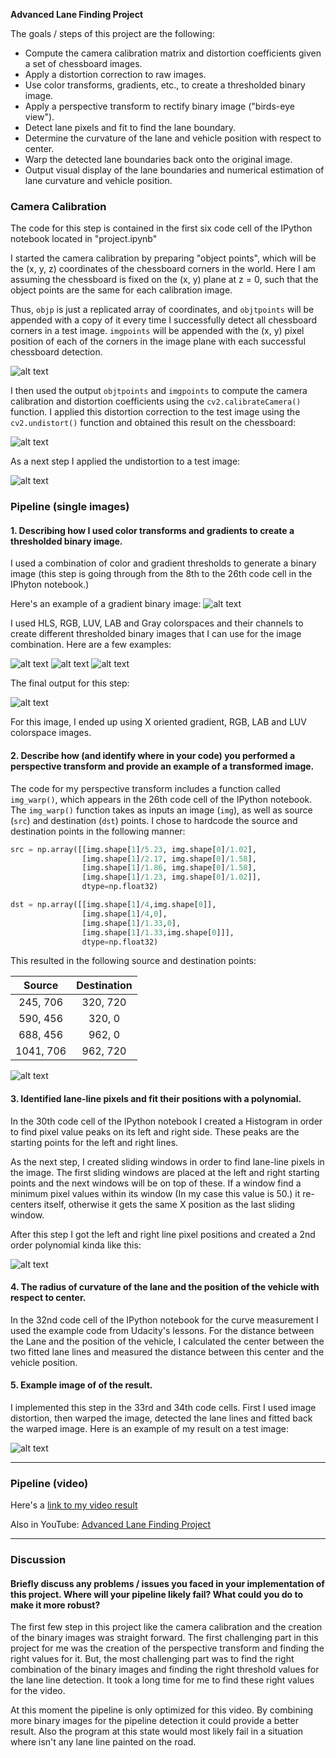 
**Advanced Lane Finding Project**

The goals / steps of this project are the following:

* Compute the camera calibration matrix and distortion coefficients given a set of chessboard images.
* Apply a distortion correction to raw images.
* Use color transforms, gradients, etc., to create a thresholded binary image.
* Apply a perspective transform to rectify binary image ("birds-eye view").
* Detect lane pixels and fit to find the lane boundary.
* Determine the curvature of the lane and vehicle position with respect to center.
* Warp the detected lane boundaries back onto the original image.
* Output visual display of the lane boundaries and numerical estimation of lane curvature and vehicle position.

[//]: # (Image References)

[image1]: ./output_images/Found_corners.JPG "Corners"
[image2]: ./output_images/Undistorted.JPG "Undistorted"
[image3]: ./output_images/Undistorted_Testimage.JPG "Undistorted Test Image"
[image4]: ./output_images/Thresholded_grad_x.JPG "Gradient X"
[image5]: ./output_images/Thresholded_RGB_B_channel.JPG "Blue channel"
[image6]: ./output_images/Thresholded_LUV_V_channel.JPG "V channel"
[image7]: ./output_images/Thresholded_LAB_B_channel.JPG "B channel"
[image8]: ./output_images/Final_image.JPG "Combined"
[image9]: ./output_images/Bird's-eye-view.JPG "Bird's-eye-view"
[image10]: ./output_images/Lane_lines.JPG "Detected Lane Lines"
[image11]: ./output_images/Detected_lane.JPG "Final Image"

[video1]: ./project_video_processed.mp4 "Video"



### Camera Calibration

The code for this step is contained in the first six code cell of the IPython notebook located in "project.ipynb" 

I started the camera calibration by preparing "object points", which will be the (x, y, z) coordinates of the chessboard corners in the world. Here I am assuming the chessboard is fixed on the (x, y) plane at z = 0, such that the object points are the same for each calibration image.  

Thus, `objp` is just a replicated array of coordinates, and `objtpoints` will be appended with a copy of it every time I successfully detect all chessboard corners in a test image. `imgpoints` will be appended with the (x, y) pixel position of each of the corners in the image plane with each successful chessboard detection.  

![alt text][image1]

I then used the output `objtpoints` and `imgpoints` to compute the camera calibration and distortion coefficients using the `cv2.calibrateCamera()` function.  I applied this distortion correction to the test image using the `cv2.undistort()` function and obtained this result on the chessboard:

![alt text][image2]

As a next step I applied the undistortion to a test image:

![alt text][image3]


### Pipeline (single images)

#### 1. Describing how I used color transforms and gradients  to create a thresholded binary image.

I used a combination of color and gradient thresholds to generate a binary image (this step is going through from the 8th to the 26th code cell in the IPhyton notebook.) 

Here's an example of a gradient binary image: 
![alt text][image4]


I used HLS, RGB, LUV, LAB and Gray colorspaces and their channels to create different thresholded binary images that I can use for the image combination. Here are a few examples:

![alt text][image5]
![alt text][image6]
![alt text][image7]

The final output for this step: 

![alt text][image8]

For this image, I ended up using X oriented gradient, RGB, LAB and LUV colorspace images.    


#### 2. Describe how (and identify where in your code) you performed a perspective transform and provide an example of a transformed image.

The code for my perspective transform includes a function called `img_warp()`, which appears in the 26th code cell of the IPython notebook.  The `img_warp()` function takes as inputs an image (`img`), as well as source (`src`) and destination (`dst`) points.  I chose to hardcode the source and destination points in the following manner:

```python
src = np.array([[img.shape[1]/5.23, img.shape[0]/1.02],  
                [img.shape[1]/2.17, img.shape[0]/1.58],
                [img.shape[1]/1.86, img.shape[0]/1.58],
                [img.shape[1]/1.23, img.shape[0]/1.02]],
                dtype=np.float32)  

dst = np.array([[img.shape[1]/4,img.shape[0]],
                [img.shape[1]/4,0],
                [img.shape[1]/1.33,0],
                [img.shape[1]/1.33,img.shape[0]]],
                dtype=np.float32)
```

This resulted in the following source and destination points:

| Source        | Destination   | 
|:-------------:|:-------------:| 
| 245, 706      | 320, 720      | 
| 590, 456      | 320, 0        |
| 688, 456      | 962, 0        |
| 1041, 706     | 962, 720      |


![alt text][image9]

#### 3. Identified lane-line pixels and fit their positions with a polynomial.

In the 30th code cell of the IPython notebook I created a Histogram in order to find pixel value peaks on its left and right side.
These peaks are the starting points for the left and right lines. 

As the next step, I created sliding windows in order to find lane-line pixels in the image. The first sliding windows are placed at the left and right starting points and the next windows will be on top of these. If a window find a minimum pixel values within its window (In my case this value is 50.) it re-centers itself, otherwise it gets the same X position as the last sliding window. 

After this step I got the left and right line pixel positions and created a 2nd order polynomial kinda like this:

![alt text][image10]


#### 4. The radius of curvature of the lane and the position of the vehicle with respect to center.


In the 32nd code cell of the IPython notebook for the curve measurement I used the example code from Udacity's lessons.
For the distance between the Lane and the position of the vehicle, I calculated the center between the two fitted lane lines and measured the distance between this center and the vehicle position. 


#### 5. Example image of of the result.

I implemented this step in the 33rd and 34th code cells. First I used image distortion, then warped the image, detected the lane lines and fitted back the warped image. Here is an example of my result on a test image:


![alt text][image11]


---

### Pipeline (video)


Here's a [link to my video result](./project_video_processed.mp4)

Also in YouTube: [Advanced Lane Finding Project](https://youtu.be/imCI3Cay1m4)

---

### Discussion

#### Briefly discuss any problems / issues you faced in your implementation of this project.  Where will your pipeline likely fail?  What could you do to make it more robust?

The first few step in this project like the camera calibration and the creation of the binary images was straight forward.
The first challenging part in this project for me was the creation of the perspective transform and finding the right values for it.
But, the most challenging part was to find the right combination of the binary images and finding the right threshold values for the lane line detection. It took a long time for me to find these right values for the video.

At this moment the pipeline is only optimized for this video. By combining more binary images for the pipeline detection it could provide a better result. Also the program at this state would most likely fail in a situation where isn't any lane line painted on the road.
